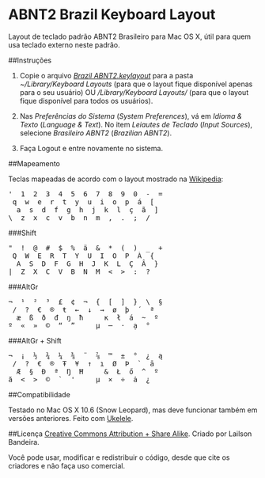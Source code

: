 ABNT2 Brazil Keyboard Layout
============================

Layout de teclado padrão ABNT2 Brasileiro para Mac OS X, útil para quem usa teclado externo neste padrão.

##Instruções

1. Copie o arquivo [_Brazil ABNT2.keylayout_](http://github.com/lailsonbm/ABNT2-Layout/raw/master/Brazil%20ABNT2.keylayout) para a pasta _~/Library/Keyboard Layouts_ (para que o layout fique disponível apenas para o seu usuário) OU _/Library/Keyboard Layouts/_ (para que o layout fique disponível para todos os usuários).

2. Nas _Preferências do Sistema_ (_System Preferences_), vá em _Idioma & Texto_ (_Language & Text_). No item _Leiautes de Teclado_ (_Input Sources_), selecione _Brasileiro ABNT2_ (_Brazilian ABNT2_).

3. Faça Logout e entre novamente no sistema.


##Mapeamento

Teclas mapeadas de acordo com o layout mostrado na [Wikipedia](http://en.wikipedia.org/wiki/AltGr_key#Brazilian_ABNT2_keymap):

<pre>
'  1  2  3  4  5  6  7  8  9  0  -  =
 q  w  e  r  t  y  u  i  o  p  á  [
  a  s  d  f  g  h  j  k  l  ç  ã  ]
\  z  x  c  v  b  n  m  ,  .  ;  /
</pre>

###Shift
<pre>
"  !  @  #  $  %  ä  &  *  (  )  _  +
 Q  W  E  R  T  Y  U  I  O  P  À  {
  A  S  D  F  G  H  J  K  L  Ç  Â  }
|  Z  X  C  V  B  N  M  <  >  :  ?
</pre>

###AltGr
<pre>
¬  ¹  ²  ³  £  ¢  ¬  {  [  ]  }  \  §
 /  ?  €  ®  ŧ  ←  ↓  →  ø  þ  ´  ª
  æ  ß  ð  đ  ŋ  ħ     ĸ  ł  á  ~  º
º  «  »  ©  “  ”     µ  ─  ·  ạ  °
</pre>

###AltGr + Shift
<pre>
¬  ¡  ½  ¾  ¼  ⅜  ¨  ⅞  ™  ±  °  ¿  ą
 /  ?  €  ®  Ŧ  ¥  ↑  ı  Ø  Þ  `  ā
  Æ  §  Ð  ª  Ŋ  Ħ     &  Ł  ő  ^  º
ă  <  >  ©  `  '     µ  ×  ÷  ȧ  ¿
</pre>


##Compatibilidade

Testado no Mac OS X 10.6 (Snow Leopard), mas deve funcionar também em versões anteriores. Feito com [Ukelele](http://scripts.sil.org/ukelele).


##Licença
[Creative Commons Attribution + Share Alike](http://creativecommons.org/licenses/by-nc-sa/3.0/br/). Criado por Lailson Bandeira.

Você pode usar, modificar e redistribuir o código, desde que cite os criadores e não faça uso comercial.